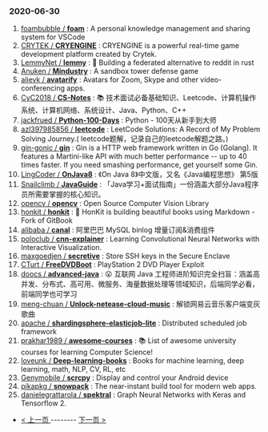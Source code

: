 ### 2020-06-30 
1. [
        foambubble /
**foam**](https://github.com/foambubble/foam) : A personal knowledge management and sharing system for VSCode
1. [
        CRYTEK /
**CRYENGINE**](https://github.com/CRYTEK/CRYENGINE) : CRYENGINE is a powerful real-time game development platform created by Crytek.
1. [
        LemmyNet /
**lemmy**](https://github.com/LemmyNet/lemmy) : 🐀 Building a federated alternative to reddit in rust
1. [
        Anuken /
**Mindustry**](https://github.com/Anuken/Mindustry) : A sandbox tower defense game
1. [
        alievk /
**avatarify**](https://github.com/alievk/avatarify) : Avatars for Zoom, Skype and other video-conferencing apps.
1. [
        CyC2018 /
**CS-Notes**](https://github.com/CyC2018/CS-Notes) : 📚 技术面试必备基础知识、Leetcode、计算机操作系统、计算机网络、系统设计、Java、Python、C++
1. [
        jackfrued /
**Python-100-Days**](https://github.com/jackfrued/Python-100-Days) : Python - 100天从新手到大师
1. [
        azl397985856 /
**leetcode**](https://github.com/azl397985856/leetcode) : LeetCode Solutions: A Record of My Problem Solving Journey.( leetcode题解，记录自己的leetcode解题之路。)
1. [
        gin-gonic /
**gin**](https://github.com/gin-gonic/gin) : Gin is a HTTP web framework written in Go (Golang). It features a Martini-like API with much better performance -- up to 40 times faster. If you need smashing performance, get yourself some Gin.
1. [
        LingCoder /
**OnJava8**](https://github.com/LingCoder/OnJava8) : 《On Java 8》中文版，又名《Java编程思想》 第5版
1. [
        Snailclimb /
**JavaGuide**](https://github.com/Snailclimb/JavaGuide) : 「Java学习+面试指南」一份涵盖大部分Java程序员所需要掌握的核心知识。
1. [
        opencv /
**opencv**](https://github.com/opencv/opencv) : Open Source Computer Vision Library
1. [
        honkit /
**honkit**](https://github.com/honkit/honkit) : 📖 HonKit is building beautiful books using Markdown - Fork of GitBook
1. [
        alibaba /
**canal**](https://github.com/alibaba/canal) : 阿里巴巴 MySQL binlog 增量订阅&消费组件
1. [
        poloclub /
**cnn-explainer**](https://github.com/poloclub/cnn-explainer) : Learning Convolutional Neural Networks with Interactive Visualization.
1. [
        maxgoedjen /
**secretive**](https://github.com/maxgoedjen/secretive) : Store SSH keys in the Secure Enclave
1. [
        CTurt /
**FreeDVDBoot**](https://github.com/CTurt/FreeDVDBoot) : PlayStation 2 DVD Player Exploit
1. [
        doocs /
**advanced-java**](https://github.com/doocs/advanced-java) : 😮 互联网 Java 工程师进阶知识完全扫盲：涵盖高并发、分布式、高可用、微服务、海量数据处理等领域知识，后端同学必看，前端同学也可学习
1. [
        meng-chuan /
**Unlock-netease-cloud-music**](https://github.com/meng-chuan/Unlock-netease-cloud-music) : 解锁网易云音乐客户端变灰歌曲
1. [
        apache /
**shardingsphere-elasticjob-lite**](https://github.com/apache/shardingsphere-elasticjob-lite) : Distributed scheduled job framework
1. [
        prakhar1989 /
**awesome-courses**](https://github.com/prakhar1989/awesome-courses) : 📚 List of awesome university courses for learning Computer Science!
1. [
        loveunk /
**Deep-learning-books**](https://github.com/loveunk/Deep-learning-books) : Books for machine learning, deep learning, math, NLP, CV, RL, etc
1. [
        Genymobile /
**scrcpy**](https://github.com/Genymobile/scrcpy) : Display and control your Android device
1. [
        pikapkg /
**snowpack**](https://github.com/pikapkg/snowpack) : The near-instant build tool for modern web apps.
1. [
        danielegrattarola /
**spektral**](https://github.com/danielegrattarola/spektral) : Graph Neural Networks with Keras and Tensorflow 2. 

- [ < 上一页 ](https://github.com/able8/github-trending-daily-record/blob/master/2020-06-29.md) -------- [ 下一页 > ](https://github.com/able8/github-trending-daily-record/blob/master/2020-07-01.md)